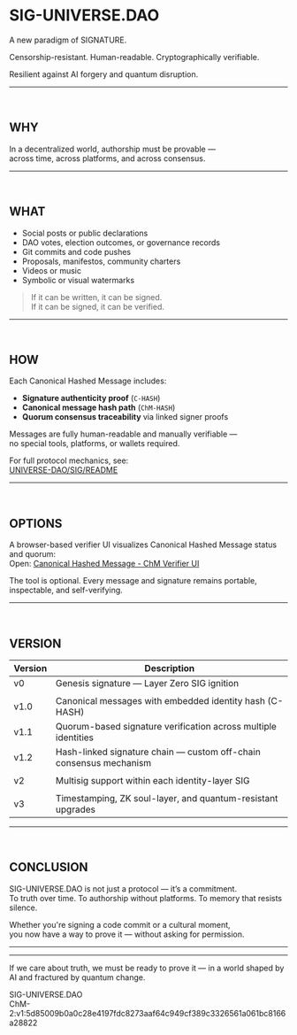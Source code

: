 # SIG-UNIVERSE.DAO

A new paradigm of SIGNATURE.
 
Censorship-resistant. Human-readable. Cryptographically verifiable.
  
Resilient against AI forgery and quantum disruption.

---

<br>

## WHY

In a decentralized world, authorship must be provable —  
across time, across platforms, and across consensus.

---

<br>

## WHAT

- Social posts or public declarations  
- DAO votes, election outcomes, or governance records  
- Git commits and code pushes  
- Proposals, manifestos, community charters  
- Videos or music  
- Symbolic or visual watermarks

> If it can be written, it can be signed.  
> If it can be signed, it can be verified.

---

<br>

## HOW

Each Canonical Hashed Message includes:

- **Signature authenticity proof** (`C-HASH`)  
- **Canonical message hash path** (`ChM-HASH`)  
- **Quorum consensus traceability** via linked signer proofs  

Messages are fully human-readable and manually verifiable —  
no special tools, platforms, or wallets required.

For full protocol mechanics, see:  
[UNIVERSE-DAO/SIG/README](https://github.com/UNIVERSE-DAO/SIG/blob/main/README.md)

---

<br>

## OPTIONS

A browser-based verifier UI visualizes Canonical Hashed Message status and quorum:   
Open: [Canonical Hashed Message - ChM Verifier UI](https://universe-dao.github.io/SIG/index.html)

The tool is optional. Every message and signature remains portable, inspectable, and self-verifying.

---

<br>

## VERSION

| Version | Description                                                          |
|---------|----------------------------------------------------------------------|
| v0      | Genesis signature — Layer Zero SIG ignition                          |
|||
| v1.0    | Canonical messages with embedded identity hash (C-HASH)              |
| v1.1    | Quorum-based signature verification across multiple identities       |
| v1.2    | Hash-linked signature chain — custom off-chain consensus mechanism   |
|||
| v2      | Multisig support within each identity-layer SIG                      |
|||
| v3      | Timestamping, ZK soul-layer, and quantum-resistant upgrades          |

---

<br>

## CONCLUSION

SIG-UNIVERSE.DAO is not just a protocol — it’s a commitment.  
To truth over time. To authorship without platforms. To memory that resists silence.

Whether you're signing a code commit or a cultural moment,  
you now have a way to prove it — without asking for permission.

---
---
If we care about truth, we must be ready to prove it — in a world shaped by AI and fractured by quantum change.

SIG-UNIVERSE.DAO  
ChM-2:v1:5d85009b0a0c28e4197fdc8273aaf64c949cf389c3326561a061bc8166a28822
